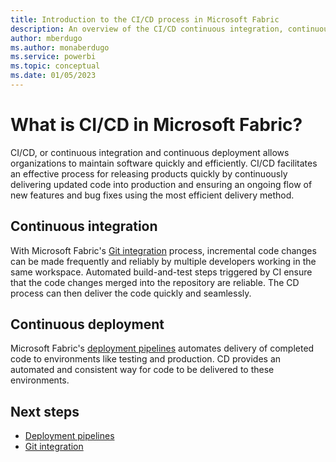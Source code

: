 ```yaml
---
title: Introduction to the CI/CD process in Microsoft Fabric 
description: An overview of the CI/CD continuous integration, continuous deployment process in Microsoft Fabric.
author: mberdugo
ms.author: monaberdugo
ms.service: powerbi
ms.topic: conceptual
ms.date: 01/05/2023
---
```


# What is CI/CD in Microsoft Fabric?

CI/CD, or continuous integration and continuous deployment allows organizations to maintain software quickly and efficiently. CI/CD facilitates an effective process for releasing products quickly by continuously delivering updated code into production and ensuring an ongoing flow of new features and bug fixes using the most efficient delivery method.

## Continuous integration

With Microsoft Fabric's [Git integration](./git-integration/git-get-started.md) process, incremental code changes can be made frequently and reliably by multiple developers working in the same workspace. Automated build-and-test steps triggered by CI ensure that the code changes merged into the repository are reliable. The CD process can then deliver the code quickly and seamlessly.

## Continuous deployment

Microsoft Fabric's [deployment pipelines](./deployment-pipelines/deployment-pipelines-overview.md) automates delivery of completed code to environments like testing and production. CD provides an automated and consistent way for code to be delivered to these environments.

## Next steps

* [Deployment pipelines](./deployment-pipelines/deployment-pipelines-overview.md)
* [Git integration](./git-integration/git-get-started.md)
